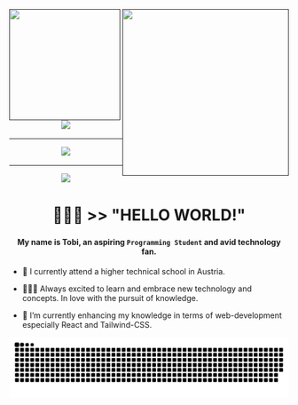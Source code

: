 <div id="header">
  <a href=""><img align="left" src="https://ucarecdn.com/ce47e582-1922-486f-83a4-f4080f2285b7/-/preview/500x500/-/quality/smart_retina/-/format/auto/" height="200px" width="200px"></a>
 <a href=""><img align="right" src="https://ucarecdn.com/083848b1-0c26-44dc-bc47-3271f0816f4f/-/preview/500x500/-/quality/smart_retina/-/format/auto/" height="300px" width="300px"></a>
    <div align="center">
<!-- Typing SVG by DenverCoder1 - https://github.com/DenverCoder1/readme-typing-svg -->
    <a href="https://github.com/DenverCoder1/readme-typing-svg">
      <img src="https://readme-typing-svg.demolab.com/?lines=Hi%20There!+👋;My%20Name%20Is%20Tobi!;&font=Fira%20Code&center=true&width=440&height=45&color=891204&vCenter=true&pause=500&size=40">
    </a>
</div>
</div>

<hr>

<div id="stats" align="center">
	<a href="https://git.io/streak-stats"><img src="https://streak-stats.demolab.com?user=mitterwallnertob&theme=highcontrast&border_radius=5&card_width=1000&fire=EB5454"></a>
</div>


<hr>

<div align="center">
  <img style="width:400px;" src="https://media2.giphy.com/media/dLolp8dtrYCJi/giphy.gif?cid=ecf05e47pab12g1727lmij1jk90wgpsmt576y7u5j8gduiiy&ep=v1_gifs_search&rid=giphy.gif&ct=g">
  <!-- <h3>👨🏾‍💻 HELLO WORLD!</h3>
  <hr style="width:10px;"> -->
  <h1 id="about-me">👨🏾‍💻 >> "HELLO WORLD!"</h1>
  
</div>

###
<h4 align="center">My name is Tobi, an aspiring <code>Programming Student</code> and avid technology fan. </h4>

- 🔭 I currently attend a higher technical school in Austria. 

- 👨🏾‍💻 Always excited to learn and embrace new technology and concepts. In love with the pursuit of knowledge.

- 🌱 I’m currently enhancing my knowledge in terms of web-development especially React and Tailwind-CSS.

<!-- - 👋🏾 Socials: [dev.to](https://dev.to/) | [medium](https://medium.com/) | [codesandbox](https://codesandbox.io/) | [codepen](https://codepen.io/) | [instagram](https://www.instagram.com/) -->

![snake gif](https://github.com/mitterwallnertob/mitterwallnertob/blob/output/github-contribution-grid-snake.svg)
